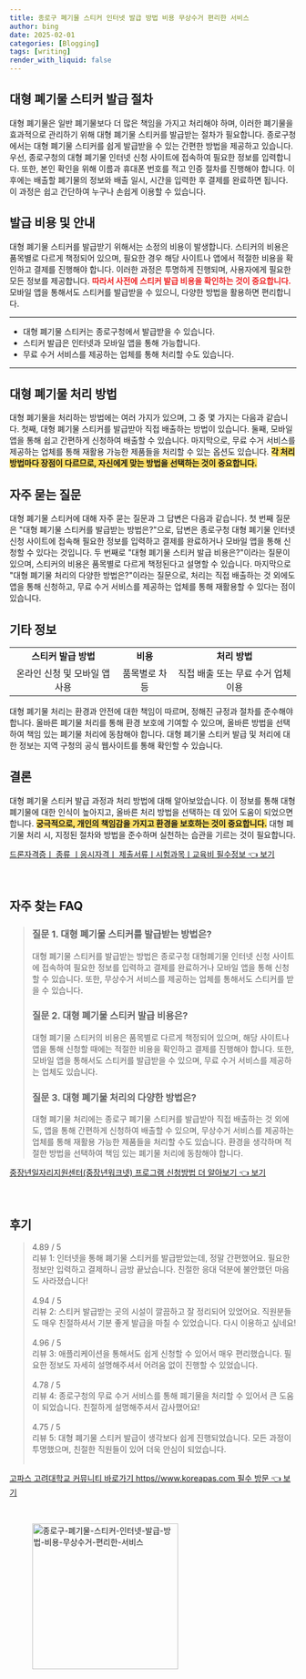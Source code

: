 ```yaml
---
title: 종로구 폐기물 스티커 인터넷 발급 방법 비용 무상수거 편리한 서비스
author: bing
date: 2025-02-01
categories: [Blogging]
tags: [writing]
render_with_liquid: false
---
```



<h2 id='대형 폐기물 스티커 발급 절차'>대형 폐기물 스티커 발급 절차</h2>

<p>대형 폐기물은 일반 폐기물보다 더 많은 책임을 가지고 처리해야 하며, 이러한 폐기물을 효과적으로 관리하기 위해 대형 폐기물 스티커를 발급받는 절차가 필요합니다. 종로구청에서는 대형 폐기물 스티커를 쉽게 발급받을 수 있는 간편한 방법을 제공하고 있습니다. 우선, 종로구청의 대형 폐기물 인터넷 신청 사이트에 접속하여 필요한 정보를 입력합니다. 또한, 본인 확인을 위해 이름과 휴대폰 번호를 적고 인증 절차를 진행해야 합니다. 이후에는 배출할 폐기물의 정보와 배출 일시, 시간을 입력한 후 결제를 완료하면 됩니다. 이 과정은 쉽고 간단하여 누구나 손쉽게 이용할 수 있습니다.</p>

<h2 id='발급 비용 및 안내'>발급 비용 및 안내</h2>

<p>대형 폐기물 스티커를 발급받기 위해서는 소정의 비용이 발생합니다. 스티커의 비용은 품목별로 다르게 책정되어 있으며, 필요한 경우 해당 사이트나 앱에서 적절한 비용을 확인하고 결제를 진행해야 합니다. 이러한 과정은 투명하게 진행되며, 사용자에게 필요한 모든 정보를 제공합니다. <b><span style="color: #ee2323;">따라서 사전에 스티커 발급 비용을 확인하는 것이 중요합니다.</span></b> 모바일 앱을 통해서도 스티커를 발급받을 수 있으니, 다양한 방법을 활용하면 편리합니다.</p>

<hr />

<ul>
    <li>대형 폐기물 스티커는 종로구청에서 발급받을 수 있습니다.</li>
    <li>스티커 발급은 인터넷과 모바일 앱을 통해 가능합니다.</li>
    <li>무료 수거 서비스를 제공하는 업체를 통해 처리할 수도 있습니다.</li>
</ul>

<hr />

<h2 id='대형 폐기물 처리 방법'>대형 폐기물 처리 방법</h2>

<p>대형 폐기물을 처리하는 방법에는 여러 가지가 있으며, 그 중 몇 가지는 다음과 같습니다. 첫째, 대형 폐기물 스티커를 발급받아 직접 배출하는 방법이 있습니다. 둘째, 모바일 앱을 통해 쉽고 간편하게 신청하여 배출할 수 있습니다. 마지막으로, 무료 수거 서비스를 제공하는 업체를 통해 재활용 가능한 제품들을 처리할 수 있는 옵션도 있습니다. <b><span style="background-color: #ffe066;">각 처리 방법마다 장점이 다르므로, 자신에게 맞는 방법을 선택하는 것이 중요합니다.</span></b></p>

<h2 id='자주 묻는 질문'>자주 묻는 질문</h2>

<p>대형 폐기물 스티커에 대해 자주 묻는 질문과 그 답변은 다음과 같습니다. 첫 번째 질문은 "대형 폐기물 스티커를 발급받는 방법은?"으로, 답변은 종로구청 대형 폐기물 인터넷 신청 사이트에 접속해 필요한 정보를 입력하고 결제를 완료하거나 모바일 앱을 통해 신청할 수 있다는 것입니다. 두 번째로 "대형 폐기물 스티커 발급 비용은?"이라는 질문이 있으며, 스티커의 비용은 품목별로 다르게 책정된다고 설명할 수 있습니다. 마지막으로 "대형 폐기물 처리의 다양한 방법은?"이라는 질문으로, 처리는 직접 배출하는 것 외에도 앱을 통해 신청하고, 무료 수거 서비스를 제공하는 업체를 통해 재활용할 수 있다는 점이 있습니다.</p>

<h2 id='기타 정보'>기타 정보</h2>

<table>
    <tr>
        <td style="text-align: center; height: 17px;"><b>스티커 발급 방법</b></td>
        <td style="text-align: center; height: 17px;"><b>비용</b></td>
        <td style="text-align: center; height: 17px;"><b>처리 방법</b></td>
    </tr>
    <tr>
        <td style="text-align: center; height: 17px;">온라인 신청 및 모바일 앱 사용</td>
        <td style="text-align: center; height: 17px;">품목별로 차등</td>
        <td style="text-align: center; height: 17px;">직접 배출 또는 무료 수거 업체 이용</td>
    </tr>
</table>

<p>대형 폐기물 처리는 환경과 안전에 대한 책임이 따르며, 정해진 규정과 절차를 준수해야 합니다. 올바른 폐기물 처리를 통해 환경 보호에 기여할 수 있으며, 올바른 방법을 선택하여 책임 있는 폐기물 처리에 동참해야 합니다. 대형 폐기물 스티커 발급 및 처리에 대한 정보는 지역 구청의 공식 웹사이트를 통해 확인할 수 있습니다.</p>

<h2 id='결론'>결론</h2>

<p>대형 폐기물 스티커 발급 과정과 처리 방법에 대해 알아보았습니다. 이 정보를 통해 대형 폐기물에 대한 인식이 높아지고, 올바른 처리 방법을 선택하는 데 있어 도움이 되었으면 합니다. <b><span style="background-color: #ffe066;">궁극적으로, 개인의 책임감을 가지고 환경을 보호하는 것이 중요합니다.</span></b> 대형 폐기물 처리 시, 지정된 절차와 방법을 준수하며 실천하는 습관을 기르는 것이 필요합니다.</p>


<p><a class="click-button" title="드론자격증ㅣ 종류 ㅣ응시자격ㅣ 제출서류ㅣ시험과목ㅣ교육비 필수정보" href="https://blackassets.github.io/posts/%EB%93%9C%EB%A1%A0%EC%9E%90%EA%B2%A9%EC%A6%9D%E3%85%A3-%EC%A2%85%EB%A5%98-%E3%85%A3%EC%9D%91%EC%8B%9C%EC%9E%90%EA%B2%A9%E3%85%A3-%EC%A0%9C%EC%B6%9C%EC%84%9C%EB%A5%98%E3%85%A3%EC%8B%9C%ED%97%98%EA%B3%BC%EB%AA%A9%E3%85%A3%EA%B5%90%EC%9C%A1%EB%B9%84-%ED%95%84%EC%88%98%EC%A0%95%EB%B3%B4/" rel="dofollow">드론자격증ㅣ 종류 ㅣ응시자격ㅣ 제출서류ㅣ시험과목ㅣ교육비 필수정보 👈 보기</a></p><br>
<h2 id='자주_찾는_FAQ'>자주 찾는 FAQ</h2>
<div itemscope="" itemtype="https://schema.org/FAQPage">
<blockquote>
<div itemscope="" itemprop="mainEntity" itemtype="https://schema.org/Question">
<h3 itemprop="name">질문 1. 대형 폐기물 스티커를 발급받는 방법은?</h3>
<div itemscope="" itemprop="acceptedAnswer" itemtype="https://schema.org/Answer">
<span itemprop="text">
<p>대형 폐기물 스티커를 발급받는 방법은 종로구청 대형폐기물 인터넷 신청 사이트에 접속하여 필요한 정보를 입력하고 결제를 완료하거나 모바일 앱을 통해 신청할 수 있습니다. 또한, 무상수거 서비스를 제공하는 업체를 통해서도 스티커를 받을 수 있습니다.</p>
</span>
</div>
</div>
<div itemscope="" itemprop="mainEntity" itemtype="https://schema.org/Question">
<h3 itemprop="name">질문 2. 대형 폐기물 스티커 발급 비용은?</h3>
<div itemscope="" itemprop="acceptedAnswer" itemtype="https://schema.org/Answer">
<span itemprop="text">
<p>대형 폐기물 스티커의 비용은 품목별로 다르게 책정되어 있으며, 해당 사이트나 앱을 통해 신청할 때에는 적절한 비용을 확인하고 결제를 진행해야 합니다. 또한, 모바일 앱을 통해서도 스티커를 발급받을 수 있으며, 무료 수거 서비스를 제공하는 업체도 있습니다.</p>
</span>
</div>
</div>
<div itemscope="" itemprop="mainEntity" itemtype="https://schema.org/Question">
<h3 itemprop="name">질문 3. 대형 폐기물 처리의 다양한 방법은?</h3>
<div itemscope="" itemprop="acceptedAnswer" itemtype="https://schema.org/Answer">
<span itemprop="text">
<p>대형 폐기물 처리에는 종로구 폐기물 스티커를 발급받아 직접 배출하는 것 외에도, 앱을 통해 간편하게 신청하여 배출할 수 있으며, 무상수거 서비스를 제공하는 업체를 통해 재활용 가능한 제품들을 처리할 수도 있습니다. 환경을 생각하며 적절한 방법을 선택하여 책임 있는 폐기물 처리에 동참해야 합니다.</p>
</span>
</div>
</div>
</blockquote>
</div>
<p><a class="click-button" title="중장년일자리지원센터(중장년워크넷) 프로그램 신청방법 더 알아보기" href="https://blackassets.github.io/posts/%EC%A4%91%EC%9E%A5%EB%85%84%EC%9D%BC%EC%9E%90%EB%A6%AC%EC%A7%80%EC%9B%90%EC%84%BC%ED%84%B0(%EC%A4%91%EC%9E%A5%EB%85%84%EC%9B%8C%ED%81%AC%EB%84%B7)-%ED%94%84%EB%A1%9C%EA%B7%B8%EB%9E%A8-%EC%8B%A0%EC%B2%AD%EB%B0%A9%EB%B2%95-%EB%8D%94-%EC%95%8C%EC%95%84%EB%B3%B4%EA%B8%B0/" rel="dofollow">중장년일자리지원센터(중장년워크넷) 프로그램 신청방법 더 알아보기 👈 보기</a></p><br>
<h2 id='후기'>후기</h2>
<div itemscope itemtype="https://schema.org/Product">
  <blockquote>
  <div itemprop="review" itemscope itemtype="https://schema.org/Review">
      <div itemprop="reviewRating" itemscope itemtype="https://schema.org/Rating"> <span itemprop="ratingValue">4.89</span> / <span itemprop="bestRating">5</span> </div>
      <span itemprop="reviewBody">리뷰 1: 인터넷을 통해 폐기물 스티커를 발급받았는데, 정말 간편했어요. 필요한 정보만 입력하고 결제하니 금방 끝났습니다. 친절한 응대 덕분에 불안했던 마음도 사라졌습니다!</span>
  </div>
  <br>
  <div itemprop="review" itemscope itemtype="https://schema.org/Review">
      <div itemprop="reviewRating" itemscope itemtype="https://schema.org/Rating"> <span itemprop="ratingValue">4.94</span> / <span itemprop="bestRating">5</span> </div>
      <span itemprop="reviewBody">리뷰 2: 스티커 발급받는 곳의 시설이 깔끔하고 잘 정리되어 있었어요. 직원분들도 매우 친절하셔서 기분 좋게 발급을 마칠 수 있었습니다. 다시 이용하고 싶네요!</span>
  </div>
  <br>
  <div itemprop="review" itemscope itemtype="https://schema.org/Review">
      <div itemprop="reviewRating" itemscope itemtype="https://schema.org/Rating"> <span itemprop="ratingValue">4.96</span> / <span itemprop="bestRating">5</span> </div>
      <span itemprop="reviewBody">리뷰 3: 애플리케이션을 통해서도 쉽게 신청할 수 있어서 매우 편리했습니다. 필요한 정보도 자세히 설명해주셔서 어려움 없이 진행할 수 있었습니다.</span>
  </div>
  <br>
  <div itemprop="review" itemscope itemtype="https://schema.org/Review">
      <div itemprop="reviewRating" itemscope itemtype="https://schema.org/Rating"> <span itemprop="ratingValue">4.78</span> / <span itemprop="bestRating">5</span> </div>
      <span itemprop="reviewBody">리뷰 4: 종로구청의 무료 수거 서비스를 통해 폐기물을 처리할 수 있어서 큰 도움이 되었습니다. 친절하게 설명해주셔서 감사했어요!</span>
  </div>
  <br>
  <div itemprop="review" itemscope itemtype="https://schema.org/Review">
      <div itemprop="reviewRating" itemscope itemtype="https://schema.org/Rating"> <span itemprop="ratingValue">4.75</span> / <span itemprop="bestRating">5</span> </div>
      <span itemprop="reviewBody">리뷰 5: 대형 폐기물 스티커 발급이 생각보다 쉽게 진행되었습니다. 모든 과정이 투명했으며, 친절한 직원들이 있어 더욱 안심이 되었습니다.</span>
  </div>
  <br>
  </blockquote>
</div>
<p><a class="click-button" title="고파스 고려대학교 커뮤니티 바로가기 https//www.koreapas.com 필수 방문" href="https://blackassets.github.io/posts/%EA%B3%A0%ED%8C%8C%EC%8A%A4-%EA%B3%A0%EB%A0%A4%EB%8C%80%ED%95%99%EA%B5%90-%EC%BB%A4%EB%AE%A4%EB%8B%88%ED%8B%B0-%EB%B0%94%EB%A1%9C%EA%B0%80%EA%B8%B0-httpswww.koreapas.com-%ED%95%84%EC%88%98-%EB%B0%A9%EB%AC%B8/" rel="dofollow">고파스 고려대학교 커뮤니티 바로가기 https//www.koreapas.com 필수 방문 👈 보기</a></p><br>
<figure class="image"><img src="https://blackassets.github.io/assets/img/thumbnail/종로구-폐기물-스티커-인터넷-발급-방법-비용-무상수거-편리한-서비스.webp" alt="종로구-폐기물-스티커-인터넷-발급-방법-비용-무상수거-편리한-서비스" width="256" height="256"></figure>
